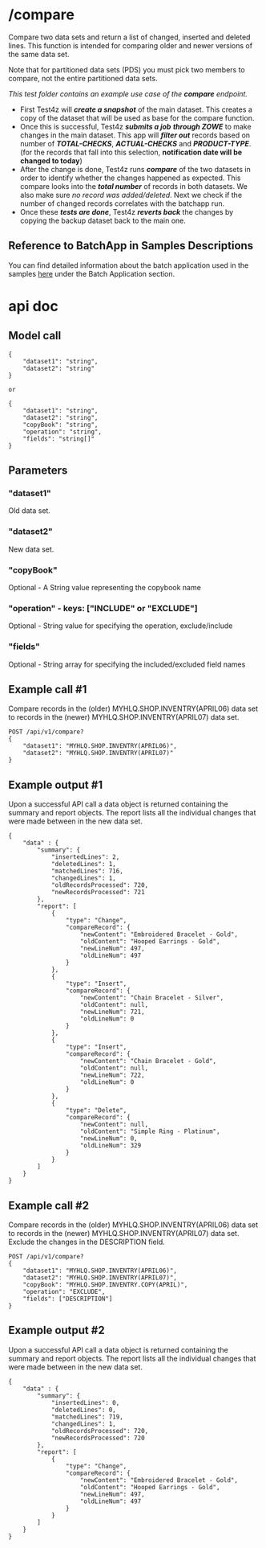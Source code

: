 # /compare
Compare two data sets and return a list of changed, inserted and deleted lines. This function is intended for comparing older and newer versions of the same data set. 

Note that for partitioned data sets (PDS) you must pick two members to compare, not the entire partitioned data sets.

*This test folder contains an example use case of the **compare** endpoint.*

* First Test4z will ***create a snapshot*** of the main dataset. This creates a copy of the dataset that will be used as base for the compare function. 
* Once this is successful, Test4z ***submits a job*** ***through ZOWE*** to make changes in the main 
  dataset. This app will ***filter out*** records based on number of ***TOTAL-CHECKS***, ***ACTUAL-CHECKS*** and ***PRODUCT-TYPE***. (for the records that fall into this selection, **notification date will be changed to today**)
* After the change is done, Test4z runs ***compare*** of the two datasets in order to identify whether the changes happened as expected. 
  This compare looks into the ***total number*** of records in both datasets.
  We also make sure *no record was added/deleted*. Next we check if the number of changed records correlates with the batchapp run.
* Once these ***tests are done***, Test4z ***reverts back*** the changes by copying the backup dataset back to the main one. 

## Reference to BatchApp in Samples Descriptions
You can find detailed information about the batch application used in the samples [here](/README.md#the-batch-application-used-in-the-samples) under the Batch Application section.

# api doc

## Model call
    {
        "dataset1": "string",
        "dataset2": "string"
    }
    
    or
    
    {
        "dataset1": "string",
        "dataset2": "string",
        "copyBook": "string",
        "operation": "string",
        "fields": "string[]"
    }

## Parameters
### "dataset1"
Old data set.

### "dataset2"
New data set.

### "copyBook"
Optional - A String value representing the copybook name

### "operation" - keys: ["INCLUDE" or "EXCLUDE"]
Optional - String value for specifying the operation, exclude/include

### "fields"
Optional - String array for specifying the included/excluded field names    


## Example call #1
Compare records in the (older) MYHLQ.SHOP.INVENTRY(APRIL06) data set to records in the (newer) MYHLQ.SHOP.INVENTRY(APRIL07) data set.

    POST /api/v1/compare?
    {
        "dataset1": "MYHLQ.SHOP.INVENTRY(APRIL06)",
        "dataset2": "MYHLQ.SHOP.INVENTRY(APRIL07)"
    }

## Example output #1
Upon a successful API call a data object is returned containing the summary and report objects. The report lists all the individual changes that were made between in the new data set.

    {
        "data" : {
            "summary": {
                "insertedLines": 2,
                "deletedLines": 1,
                "matchedLines": 716,
                "changedLines": 1,
                "oldRecordsProcessed": 720,
                "newRecordsProcessed": 721
            },
            "report": [
                {
                    "type": "Change",
                    "compareRecord": {
                        "newContent": "Embroidered Bracelet - Gold",
                        "oldContent": "Hooped Earrings - Gold",
                        "newLineNum": 497,
                        "oldLineNum": 497
                    }                    
                },
                {
                    "type": "Insert",
                    "compareRecord": {
                        "newContent": "Chain Bracelet - Silver",
                        "oldContent": null,
                        "newLineNum": 721,
                        "oldLineNum": 0
                    }                    
                },
                {
                    "type": "Insert",
                    "compareRecord": {
                        "newContent": "Chain Bracelet - Gold",
                        "oldContent": null,
                        "newLineNum": 722,
                        "oldLineNum": 0
                    }                    
                },
                {
                    "type": "Delete",
                    "compareRecord": {
                        "newContent": null,
                        "oldContent": "Simple Ring - Platinum",
                        "newLineNum": 0,
                        "oldLineNum": 329
                    }                    
                }
            ]
        }
    }
    
## Example call #2
Compare records in the (older) MYHLQ.SHOP.INVENTRY(APRIL06) data set to records 
in the (newer) MYHLQ.SHOP.INVENTRY(APRIL07) data set. Exclude the changes in the DESCRIPTION field.


    POST /api/v1/compare?
    {
        "dataset1": "MYHLQ.SHOP.INVENTRY(APRIL06)",
        "dataset2": "MYHLQ.SHOP.INVENTRY(APRIL07)",
        "copyBook": "MYHLQ.SHOP.INVENTRY.COPY(APRIL)",
        "operation": "EXCLUDE",
        "fields": ["DESCRIPTION"]
    }

## Example output #2
Upon a successful API call a data object is returned containing the summary and report objects. The report lists all the individual changes that were made between in the new data set.

    {
        "data" : {
            "summary": {
                "insertedLines": 0,
                "deletedLines": 0,
                "matchedLines": 719,
                "changedLines": 1,
                "oldRecordsProcessed": 720,
                "newRecordsProcessed": 720
            },
            "report": [
                {
                    "type": "Change",
                    "compareRecord": {
                        "newContent": "Embroidered Bracelet - Gold",
                        "oldContent": "Hooped Earrings - Gold",
                        "newLineNum": 497,
                        "oldLineNum": 497
                    }                    
                }
            ]
        }
    }

